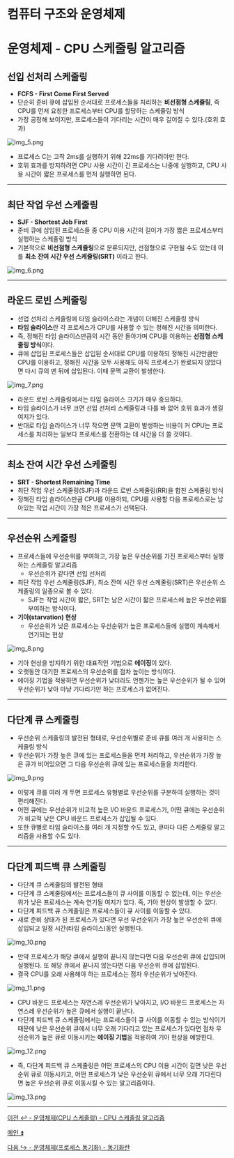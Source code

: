 # 컴퓨터 구조와 운영체제

# 운영체제 - CPU 스케줄링 알고리즘

## 선입 선처리 스케줄링

- **FCFS - First Come First Served** 
- 단순히 준비 큐에 삽입된 순서대로 프로세스들을 처리하는 **비선점형 스케줄링**, 즉 CPU를 먼저 요청한 프로세스부터 CPU를 할당하는 스케줄링 방식
- 가장 공정해 보이지만, 프로세스들이 기다리는 시간이 매우 길어질 수 있다.(호위 효과)

![img_5.png](image/img_5.png)

- 프로세스 C는 고작 2ms를 실행하기 위해 22ms를 기다려야만 한다.
- 호위 효과를 방지하려면 CPU 사용 시간이 긴 프로세스는 나중에 실행하고, CPU 사용 시간이 짧은 프로세스를 먼저 실행하면 된다.

---

## 최단 작업 우선 스케줄링

- **SJF - Shortest Job First**
- 준비 큐에 삽입된 프로세스들 중 CPU 이용 시간의 길이가 가장 짧은 프로세스부터 실행하는 스케줄링 방식
- 기본적으로 **비선점형 스케줄링**으로 분류되지만, 선점형으로 구현될 수도 있는데 이를 **최소 잔여 시간 우선 스케줄링(SRT)** 이라고 한다.

![img_6.png](image/img_6.png)

---

## 라운드 로빈 스케줄링

- 선업 선처리 스케줄링에 타임 슬라이스라는 개념이 더해진 스케줄링 방식
- **타임 슬라이스**란 각 프로세스가 CPU를 사용할 수 있는 정해진 시간을 의미한다.
- 즉, 정해진 타임 슬라이스만큼의 시간 동안 돌아가며 CPU를 이용하는 **선점형 스케줄링 방식**이다.
- 큐에 삽입된 프로세스들은 삽입된 순서대로 CPU를 이용하되 정해진 시간만큼만 CPU를 이용하고, 정해진 시간을 모두 사용해도 아직 프로세스가 완료되지 않았다면
    다시 큐의 맨 뒤에 삽입된다. 이때 문맥 교환이 발생한다.

![img_7.png](image/img_7.png)

- 라운드 로빈 스케줄링에서는 타임 슬라이스 크기가 매우 중요하다.
- 타임 슬라이스가 너무 크면 선입 선처리 스케줄링과 다를 바 없어 호위 효과가 생길 여지가 있다.
- 반대로 타임 슬라이스가 너무 작으면 문맥 교환이 발생하는 비용이 커 CPU는 프로세스를 처리하는 일보다 프로세스를 전환하는 데 시간을 더 쓸 것이다.

---

## 최소 잔여 시간 우선 스케줄링

- **SRT - Shortest Remaining Time**
- 최단 작업 우선 스케줄링(SJF)과 라운드 로빈 스케줄링(RR)을 합친 스케줄링 방식
- 정해진 타임 슬라이스만큼 CPU를 이용하되, CPU를 사용할 다음 프로세스로는 남아있는 작업 시간이 가장 적은 프로세스가 선택된다.

---

## 우선순위 스케줄링

- 프로세스들에 우선순위를 부여하고, 가장 높은 우선순위를 가진 프로세스부터 실행하는 스케줄링 알고리즘
  - 우선순위가 같다면 선입 선처리
- 최단 작업 우선 스케줄링(SJF), 최소 잔여 시간 우선 스케줄링(SRT)은 우선순위 스케줄링의 일종으로 볼 수 있다.
  - SJF는 작업 시간이 짧은, SRT는 남은 시간이 짧은 프로세스에 높은 우선순위를 부여하는 방식이다.
- **기아(starvation) 현상**
  - 우선순위가 낮은 프로세스는 우선순위가 높은 프로세스들에 실행이 계속해서 연기되는 현상

![img_8.png](image/img_8.png)

- 기아 현상을 방지하기 위한 대표적인 기법으로 **에이징**이 있다.
- 오랫동안 대기한 프로세스의 우선순위를 점차 높이는 방식이다.
- 에이징 기법을 적용하면 우선순위가 낮더라도 언젠가는 높은 우선순위가 될 수 있어 우선순위가 낮아 마냥 기다리기만 하는 프로세스가 없어진다.

---

## 다단계 큐 스케줄링

- 우선순위 스케줄링의 발전된 형태로, 우선순위별로 준비 큐를 여러 개 사용하는 스케줄링 방식
- 우선순위가 가장 높은 큐에 있는 프로세스들을 먼저 처리하고, 우선순위가 가장 높은 큐가 비어있으면 그 다음 우선순위 큐에 있는 프로세스들을 처리한다.

![img_9.png](image/img_9.png)

- 이렇게 큐를 여러 개 두면 프로세스 유형별로 우선순위를 구분하여 실행하는 것이 편리해진다.
- 어떤 큐에는 우선순위가 비교적 높은 I/O 바운드 프로세스가, 어떤 큐에는 우선순위가 비교적 낮은 CPU 바운드 프로세스가 삽입될 수 있다.
- 또한 큐별로 타임 슬라이스를 여러 개 지정할 수도 있고, 큐마다 다른 스케줄링 알고리즘을 사용할 수도 있다.

---

## 다단계 피드백 큐 스케줄링

- 다단계 큐 스케줄링의 발전된 형태
- 다단계 큐 스케줄링에서는 프로세스들이 큐 사이를 이동할 수 없는데, 이는 우선순위가 낮은 프로세스는 계속 연기될 여지가 있다. 즉, 기아 현상이 발생할 수 있다.
- 다단계 피드백 큐 스케줄링은 프로세스들이 큐 사이를 이동할 수 있다.
- 새로 준비 상태가 된 프로세스가 있다면 우선 우선순위가 가장 높은 우선순위 큐에 삽입되고 일정 시간(타임 슬라이스)동안 실행된다.

![img_10.png](image/img_10.png)

- 만약 프로세스가 해당 큐에서 실행이 끝나지 않는다면 다음 우선순위 큐에 삽입되어 실행된다. 또 해당 큐에서 끝나지 않는다면 다음 우선순위 큐에 삽입된다.
- 결국 CPU를 오래 사용해야 하는 프로세스는 점차 우선순위가 낮아진다.

![img_11.png](image/img_11.png)

- CPU 바운드 프로세스는 자연스레 우선순위가 낮아지고, I/O 바운드 프로세스는 자연스레 우선순위가 높은 큐에서 실행이 끝난다.
- 다단계 피드백 큐 스케줄링에서는 프로세스들이 큐 사이를 이동할 수 있는 방식이기 때문에 낮은 우선순위 큐에서 너무 오래 기다리고 있는 프로세스가 있다면
    점차 우선순위가 높은 큐로 이동시키는 **에이징 기법**을 적용하여 기아 현상을 예방한다.

![img_12.png](image/img_12.png)

- 즉, 다단계 피드백 큐 스케줄링은 어떤 프로세스의 CPU 이용 시간이 길면 낮은 우선순위 큐로 이동시키고, 어떤 프로세스가 낮은 우선순위 큐에서 너무 오래
    기다린다면 높은 우선순위 큐로 이동시킬 수 있는 알고리즘이다.

![img_13.png](image/img_13.png)

---

[이전 ↩️ - 운영체제(CPU 스케줄링) - CPU 스케줄링 알고리즘](https://github.com/genesis12345678/TIL/blob/main/cs/scheduling/Scheduling.md)

[메인 ⏫](https://github.com/genesis12345678/TIL/blob/main/cs/Main.md)

[다음 ↪️ - 운영체제(프로세스 동기화) - 동기화란]()